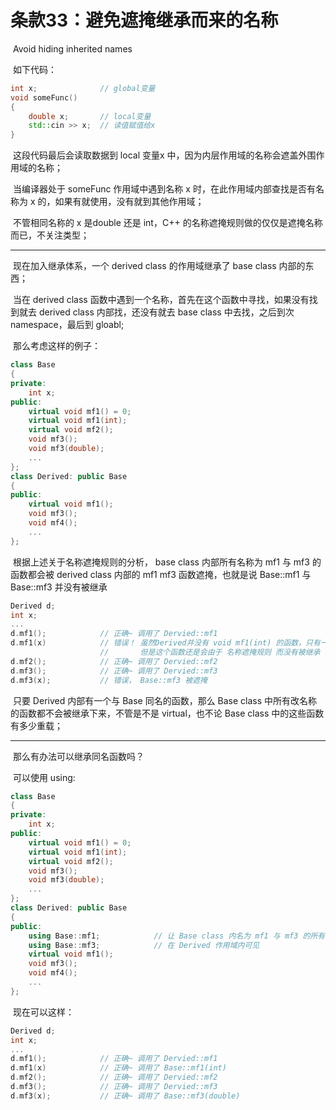 # 条款33：避免遮掩继承而来的名称

​		Avoid hiding inherited names

​	如下代码：

````c++
int x;				// global变量
void someFunc()
{
	double x;		// local变量
	std::cin >> x;	// 读值赋值给x
}
````

​	这段代码最后会读取数据到 local 变量x 中，因为内层作用域的名称会遮盖外围作用域的名称；

​	当编译器处于 someFunc 作用域中遇到名称 x 时，在此作用域内部查找是否有名称为 x 的，如果有就使用，没有就到其他作用域；

​	不管相同名称的 x 是double 还是 int，C++ 的名称遮掩规则做的仅仅是遮掩名称而已，不关注类型；

---



​	现在加入继承体系，一个 derived class 的作用域继承了 base class 内部的东西；

​	当在 derived class 函数中遇到一个名称，首先在这个函数中寻找，如果没有找到就去 derived class 内部找，还没有就去 base class 中去找，之后到次 namespace，最后到 gloabl;

​	那么考虑这样的例子：

````cpp
class Base
{
private:
	int x;
public:
	virtual void mf1() = 0;
    virtual void mf1(int);
    virtual void mf2();
    void mf3();
    void mf3(double);
    ...
};
class Derived: public Base
{
public:
    virtual void mf1();
    void mf3();
    void mf4();
    ...
};
````

​	根据上述关于名称遮掩规则的分析， base class 内部所有名称为 mf1 与 mf3 的函数都会被 derived class 内部的 mf1 mf3 函数遮掩，也就是说 Base::mf1 与 Base::mf3 并没有被继承

````c++
Derived d;
int x;
...
d.mf1();			// 正确~ 调用了 Dervied::mf1
d.mf1(x)			// 错误！ 虽然Derived并没有 void mf1(int) 的函数，只有一个 voif mf1();
    				//       但是这个函数还是会由于 名称遮掩规则 而没有被继承
d.mf2();			// 正确~ 调用了 Dervied::mf2
d.mf3();			// 正确~ 调用了 Dervied::mf3
d.mf3(x);			// 错误， Base::mf3 被遮掩
````

​	只要 Derived 内部有一个与 Base 同名的函数，那么 Base class 中所有改名称的函数都不会被继承下来，不管是不是 virtual，也不论 Base class 中的这些函数有多少重载；

----



​	那么有办法可以继承同名函数吗？

​	可以使用 using:

````c++
class Base
{
private:
	int x;
public:
	virtual void mf1() = 0;
    virtual void mf1(int);
    virtual void mf2();
    void mf3();
    void mf3(double);
    ...
};
class Derived: public Base
{
public:
    using Base::mf1;			// 让 Base class 内名为 mf1 与 mf3 的所有东西
    using Base::mf3;			// 在 Derived 作用域内可见
    virtual void mf1();	
    void mf3();
    void mf4();
    ...
};
````

​	现在可以这样：

```c++
Derived d;
int x;
...
d.mf1();			// 正确~ 调用了 Dervied::mf1
d.mf1(x)			// 正确~ 调用了 Base::mf1(int)
d.mf2();			// 正确~ 调用了 Dervied::mf2
d.mf3();			// 正确~ 调用了 Dervied::mf3
d.mf3(x);			// 正确~ 调用了 Base::mf3(double)
```

​	